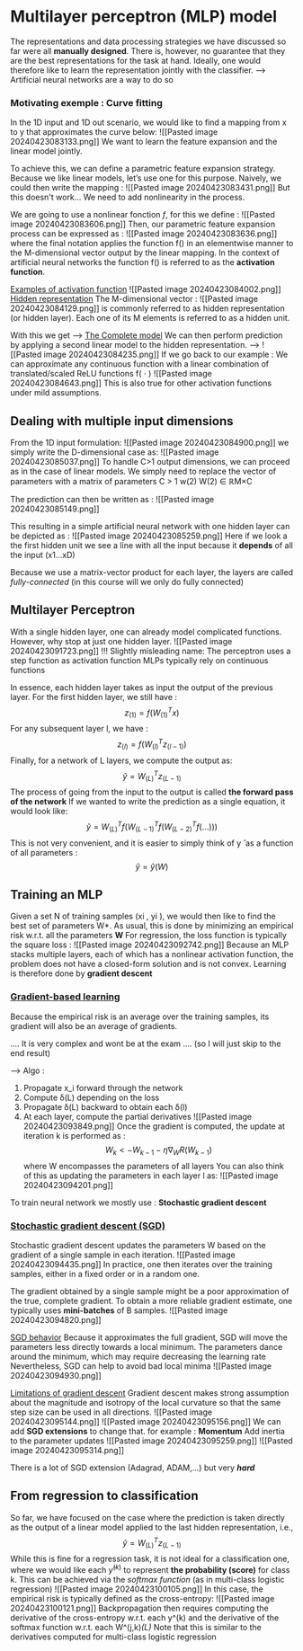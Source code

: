 # Multilayer perceptron (MLP) model

The representations and data processing strategies we have discussed so far were all **manually designed**. There is, however, no guarantee that they are the best representations for the task at hand. Ideally, one would therefore like to learn the representation jointly with the classifier.
--> Artificial neural networks are a way to do so


### Motivating exemple : Curve fitting
In the 1D input and 1D out scenario, we would like to find a mapping from x to y that approximates the curve below: 
![[Pasted image 20240423083133.png]]
We want to learn the feature expansion and the linear model jointly. 

To achieve this, we can define a parametric feature expansion strategy. 
Because we like linear models, let’s use one for this purpose. Naively, we could then write the mapping :
![[Pasted image 20240423083431.png]]
But this doesn't work... We need to add nonlinearity in the process. 

We are going to use a nonlinear fonction *f*, for this we define : 
![[Pasted image 20240423083606.png]]
Then, our parametric feature expansion process can be expressed as :
![[Pasted image 20240423083636.png]]
where the final notation applies the function f() in an elementwise manner to the M-dimensional vector output by the linear mapping. 
In the context of artificial neural networks the function f() is referred to as the **activation function**. 

<u>Examples of activation function</u>
![[Pasted image 20240423084002.png]]
<u>Hidden representation</u>
The M-dimensional vector :
![[Pasted image 20240423084129.png]]
is commonly referred to as hidden representation (or hidden layer). Each one of its M elements is referred to as a hidden unit.


With this we get -->
<u>The Complete model</u>
We can then perform prediction by applying a second linear model to the hidden representation.
-->
![[Pasted image 20240423084235.png]]
If we go back to our example : 
We can approximate any continuous function with a linear combination of translated/scaled ReLU functions f( ⋅ )
![[Pasted image 20240423084643.png]]
This is also true for other activation functions under mild assumptions. 

## Dealing with multiple input dimensions
From the 1D input formulation: 
![[Pasted image 20240423084900.png]]
we simply write the D-dimensional case as: 
![[Pasted image 20240423085037.png]]
To handle C>1 output dimensions, we can proceed as in the case of linear models. We simply need to replace the vector of parameters with a matrix of parameters C > 1 w(2) W(2) ∈ ℝM×C

The prediction can then be written as : 
![[Pasted image 20240423085149.png]]

This resulting in a simple artificial neural network with one hidden layer can be depicted as : 
![[Pasted image 20240423085259.png]]
Here if we look a the first hidden unit we see a line with all the input because it **depends** of all the input (x1...xD)

Because we use a matrix-vector product for each layer, the layers are called *fully-connected* (in this course will we only do fully connected)

## Multilayer Perceptron 
With a single hidden layer, one can already model complicated functions. However, why stop at just one hidden layer. 
![[Pasted image 20240423091723.png]]
!!! Slightly misleading name: 
	The perceptron uses a step function as activation function
	MLPs typically rely on continuous functions 

In essence, each hidden layer takes as input the output of the previous layer. For the first hidden layer, we still have : $$z_{(1)} = f(W^T_{(1)} x)$$
For any subsequent layer l, we have : $$z_{(l)} = f(W^T_{(l)} z_{(l-1)})$$
Finally, for a network of L layers, we compute the output as:  $$ŷ = W^T_{(L)} z_{(L-1)}$$
The process of going from the input to the output is called **the forward pass of the network**
If we wanted to write the prediction as a single equation, it would look like: $$ŷ = W^T_{(L)}f(W^T_{(L-1)}f(W^T_{(L-2)}f(...)))$$ This is not very convenient, and it is easier to simply think of y ̂ as a function of all parameters : $$ŷ = ŷ(W)$$
## Training an MLP
Given a set N of training samples (xi , yi ), we would then like to find the best set of parameters  W*. 
As usual, this is done by minimizing an empirical risk w.r.t. all the parameters **W**
For regression, the loss function is typically the square loss : 
![[Pasted image 20240423092742.png]]
Because an MLP stacks multiple layers, each of which has a nonlinear activation function, the problem does not have a closed-form solution and is not convex. Learning is therefore done by **gradient descent**

### <u>Gradient-based learning</u> 
Because the empirical risk is an average over the training samples, its gradient will also be an average of gradients. 

.... It is very complex and wont be at the exam .... (so I will just skip to the end result)

--> Algo : 
1. Propagate x_i forward through the network
2. Compute δ(L) depending on the loss
3. Propagate δ(L) backward to obtain each δ(l)
4. At each layer, compute the partial derivatives
![[Pasted image 20240423093849.png]]
Once the gradient is computed, the update at iteration k is performed as : $$ W_k <- W_{k-1} - η∇_W R(W_{k-1})$$
where W encompasses the parameters of all layers
You can also think of this as updating the parameters in each layer l as:
![[Pasted image 20240423094201.png]]

To train neural network we mostly use : **Stochastic gradient descent** 

### <u>Stochastic gradient descent (SGD)</u>
Stochastic gradient descent updates the parameters W based on the gradient of a single sample in each iteration. 
![[Pasted image 20240423094435.png]]
In practice, one then iterates over the training samples, either in a fixed order or in a random one. 

The gradient obtained by a single sample might be a poor approximation of the true, complete gradient. 
To obtain a more reliable gradient estimate, one typically uses **mini-batches** of B samples. 
![[Pasted image 20240423094820.png]]

<u>SGD behavior</u> 
Because it approximates the full gradient, SGD will move the parameters less directly towards a local minimum. 
	The parameters dance around the minimum, which may require decreasing the learning rate
	Nevertheless, SGD can help to avoid bad local minima
	![[Pasted image 20240423094930.png]]

<u>Limitations of gradient descent</u>
Gradient descent makes strong assumption about the magnitude and isotropy of the local curvature so that the same step size can be used in all directions. 
![[Pasted image 20240423095144.png]]
![[Pasted image 20240423095156.png]]
We can add **SGD extensions** to change that. 
for example : 
**Momentum** 
	Add inertia to the parameter updates
	![[Pasted image 20240423095259.png]]
	![[Pasted image 20240423095314.png]]

There is a lot of SGD extension (Adagrad, ADAM,...) but very ***hard*** 


## From regression to classification 
So far, we have focused on the case where the prediction is taken directly as the output of a linear model applied to the last hidden representation, i.e., $$ŷ =  W^T_{(L)}z_{(L-1)}$$
While this is fine for a regression task, it is not ideal for a classification one, where we would like each  $y ̂ ^{(k)}$ to represent **the probability (score)** for class k. This can be achieved via the *softmax function* (as in multi-class logistic regression)
![[Pasted image 20240423100105.png]]
In this case, the empirical risk is typically defined as the cross-entropy: 
![[Pasted image 20240423100121.png]]
Backpropagation then requires computing the derivative of the cross-entropy w.r.t. each y^(k) and the derivative of the softmax function w.r.t. each W^(j,k)_(L)_
	Note that this is similar to the derivatives computed for multi-class logistic regression